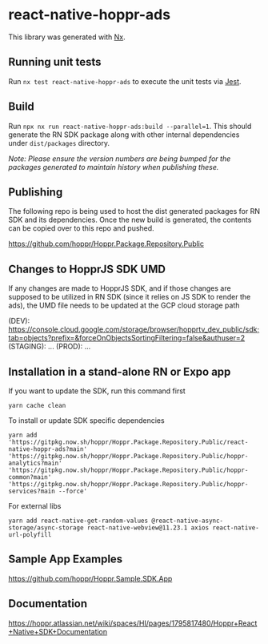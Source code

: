 # react-native-hoppr-ads

This library was generated with [Nx](https://nx.dev).

## Running unit tests

Run `nx test react-native-hoppr-ads` to execute the unit tests via [Jest](https://jestjs.io).

## Build

Run `npx nx run react-native-hoppr-ads:build --parallel=1`. This should generate the RN SDK package along with other internal dependencies under `dist/packages` directory.

_Note: Please ensure the version numbers are being bumped for the packages generated to maintain history when publishing these._

## Publishing

The following repo is being used to host the dist generated packages for RN SDK and its dependencies. Once the new build is generated, the contents can be copied over to this repo and pushed.

https://github.com/hoppr/Hoppr.Package.Repository.Public

## Changes to HopprJS SDK UMD

If any changes are made to HopprJS SDK, and if those changes are supposed to be utilized in RN SDK (since it relies on JS SDK to render the ads), the UMD file needs to be updated at the GCP cloud storage path

(DEV): https://console.cloud.google.com/storage/browser/hopprtv_dev_public/sdk;tab=objects?prefix=&forceOnObjectsSortingFiltering=false&authuser=2
(STAGING): ...
(PROD): ...

## Installation in a stand-alone RN or Expo app

If you want to update the SDK, run this command first

`yarn cache clean`

To install or update SDK specific dependencies

`yarn add 'https://gitpkg.now.sh/hoppr/Hoppr.Package.Repository.Public/react-native-hoppr-ads?main' 'https://gitpkg.now.sh/hoppr/Hoppr.Package.Repository.Public/hoppr-analytics?main' 'https://gitpkg.now.sh/hoppr/Hoppr.Package.Repository.Public/hoppr-common?main' 'https://gitpkg.now.sh/hoppr/Hoppr.Package.Repository.Public/hoppr-services?main --force'`

For external libs

`yarn add react-native-get-random-values @react-native-async-storage/async-storage react-native-webview@11.23.1 axios react-native-url-polyfill`

## Sample App Examples

https://github.com/hoppr/Hoppr.Sample.SDK.App

## Documentation

https://hoppr.atlassian.net/wiki/spaces/HI/pages/1795817480/Hoppr+React+Native+SDK+Documentation
